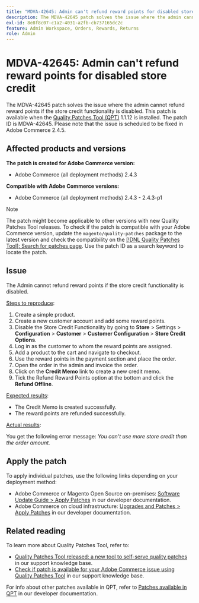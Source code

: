 ```yaml
---
title: "MDVA-42645: Admin can't refund reward points for disabled store credit"
description: The MDVA-42645 patch solves the issue where the admin cannot refund reward points if the store credit functionality is disabled. This patch is available when the [Quality Patches Tool (QPT)](/help/announcements/adobe-commerce-announcements/magento-quality-patches-released-new-tool-to-self-serve-quality-patches.md) 1.1.12 is installed. The patch ID is MDVA-42645. Please note that the issue is scheduled to be fixed in Adobe Commerce 2.4.5.
exl-id: 8e8f8c07-c1a2-4031-a2fb-cb737165dc2c
feature: Admin Workspace, Orders, Rewards, Returns
role: Admin
---
```

# MDVA-42645: Admin can't refund reward points for disabled store credit

The MDVA-42645 patch solves the issue where the admin cannot refund reward points if the store credit functionality is disabled. This patch is available when the [Quality Patches Tool (QPT)](/help/announcements/adobe-commerce-announcements/magento-quality-patches-released-new-tool-to-self-serve-quality-patches.md) 1.1.12 is installed. The patch ID is MDVA-42645. Please note that the issue is scheduled to be fixed in Adobe Commerce 2.4.5.

## Affected products and versions

**The patch is created for Adobe Commerce version:**

* Adobe Commerce (all deployment methods) 2.4.3

**Compatible with Adobe Commerce versions:**

* Adobe Commerce (all deployment methods) 2.4.3 - 2.4.3-p1

>[!NOTE]
>
>The patch might become applicable to other versions with new Quality Patches Tool releases. To check if the patch is compatible with your Adobe Commerce version, update the `magento/quality-patches` package to the latest version and check the compatibility on the [[!DNL Quality Patches Tool]: Search for patches page](https://devdocs.magento.com/quality-patches/tool.html#patch-grid). Use the patch ID as a search keyword to locate the patch.

## Issue

The Admin cannot refund reward points if the store credit functionality is disabled.

<u>Steps to reproduce</u>:

1. Create a simple product.
1. Create a new customer account and add some reward points.
1. Disable the Store Credit Functionality by going to **Store** > Settings > **Configuration** > **Customer** > **Customer Configuration** > **Store Credit Options**.
1. Log in as the customer to whom the reward points are assigned.
1. Add a product to the cart and navigate to checkout.
1. Use the reward points in the payment section and place the order.
1. Open the order in the admin and invoice the order.
1. Click on the **Credit Memo** link to create a new credit memo.
1. Tick the Refund Reward Points option at the bottom and click the **Refund Offline**.

<u>Expected results</u>:

* The Credit Memo is created successfully.
* The reward points are refunded successfully.

<u>Actual results</u>:

You get the following error message: *You can't use more store credit than the order amount.*

## Apply the patch

To apply individual patches, use the following links depending on your deployment method:

* Adobe Commerce or Magento Open Source on-premises: [Software Update Guide > Apply Patches](https://devdocs.magento.com/guides/v2.4/comp-mgr/patching/mqp.html) in our developer documentation.
* Adobe Commerce on cloud infrastructure: [Upgrades and Patches > Apply Patches](https://devdocs.magento.com/cloud/project/project-patch.html) in our developer documentation.

## Related reading

To learn more about Quality Patches Tool, refer to:

* [Quality Patches Tool released: a new tool to self-serve quality patches](/help/announcements/adobe-commerce-announcements/magento-quality-patches-released-new-tool-to-self-serve-quality-patches.md) in our support knowledge base.
* [Check if patch is available for your Adobe Commerce issue using Quality Patches Tool](/help/support-tools/patches-available-in-qpt-tool/check-patch-for-magento-issue-with-magento-quality-patches.md) in our support knowledge base.

For info about other patches available in QPT, refer to [Patches available in QPT](https://devdocs.magento.com/quality-patches/tool.html#patch-grid) in our developer documentation.
